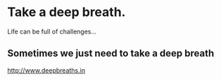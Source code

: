 # Take a deep breath.
  Life can be full of challenges...  
  
## Sometimes we just need to take a deep breath

http://www.deepbreaths.in
